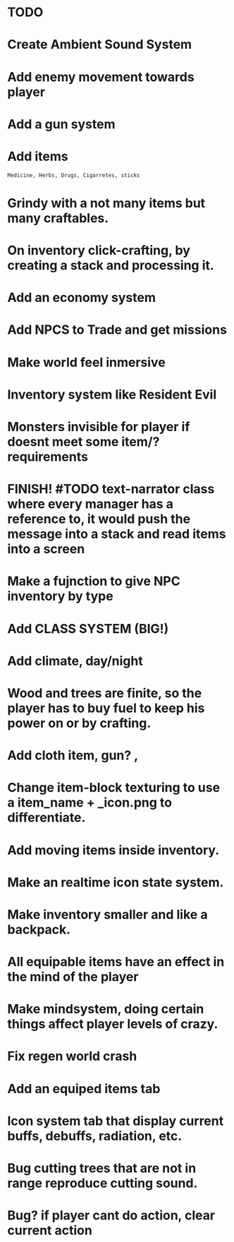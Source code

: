 

# TODO

# Create Ambient Sound System
# Add enemy movement towards player
# Add a gun system
# Add items
    Medicine, Herbs, Drugs, Cigarretes, sticks
# Grindy with a not many items but many craftables.
# On inventory click-crafting, by creating a stack and processing it.
# Add an economy system
# Add NPCS to Trade and get missions
# Make world feel inmersive
# Inventory system like Resident Evil
# Monsters invisible for player if doesnt meet some item/? requirements
# FINISH! #TODO text-narrator class where every manager has a reference to, it would push the message into a stack and read items into a screen
# Make a fujnction to give NPC inventory by type
# Add CLASS SYSTEM (BIG!)
# Add climate, day/night
# Wood and trees are finite, so the player has to buy fuel to keep his power on or by crafting.
# Add cloth item, gun? , 
# Change item-block texturing to use a item_name + _icon.png to differentiate.
# Add moving items inside inventory.
# Make an realtime icon state system.
# Make inventory smaller and like a backpack.
# All equipable items have an effect in the mind of the player
# Make mindsystem, doing certain things affect player levels of crazy.
# Fix regen world crash
# Add an equiped items tab
# Icon system tab that display current buffs, debuffs, radiation, etc.
# Bug cutting trees that are not in range reproduce cutting sound.
# Bug? if player cant do action, clear current action